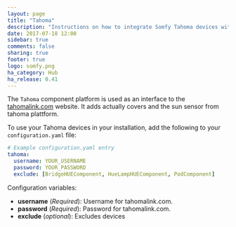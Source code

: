 ```yaml
---
layout: page
title: "Tahoma"
description: "Instructions on how to integrate Somfy Tahoma devices with Home Assistant."
date: 2017-07-18 12:00
sidebar: true
comments: false
sharing: true
footer: true
logo: somfy.png
ha_category: Hub
ha_release: 0.41
---
```



The `Tahoma` component platform is used as an interface to the [tahomalink.com](https://www.tahomalink.com) website. It adds actually covers and the sun sensor from tahoma plattform.

To use your Tahoma devices in your installation, add the following to your `configuration.yaml` file:

```yaml
# Example configuration.yaml entry
tahoma:
  username: YOUR_USERNAME
  password: YOUR_PASSWORD
  exclude: [BridgeHUEComponent, HueLampHUEComponent, PodComponent]
```

Configuration variables:

- **username** (*Required*): Username for tahomalink.com.
- **password** (*Required*): Password for tahomalink.com.
- **exclude** (*optional*): Excludes devices
